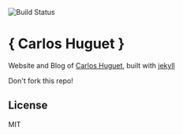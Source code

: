 ![Build Status](https://travis-ci.org/chuguet/chuguet.github.io.svg?branch=master)

# { Carlos Huguet }

Website and Blog of [Carlos Huguet](http://chuguet.github.io), built with [jekyll](jekyllrb.com)

Don't fork this repo!

## License

MIT
